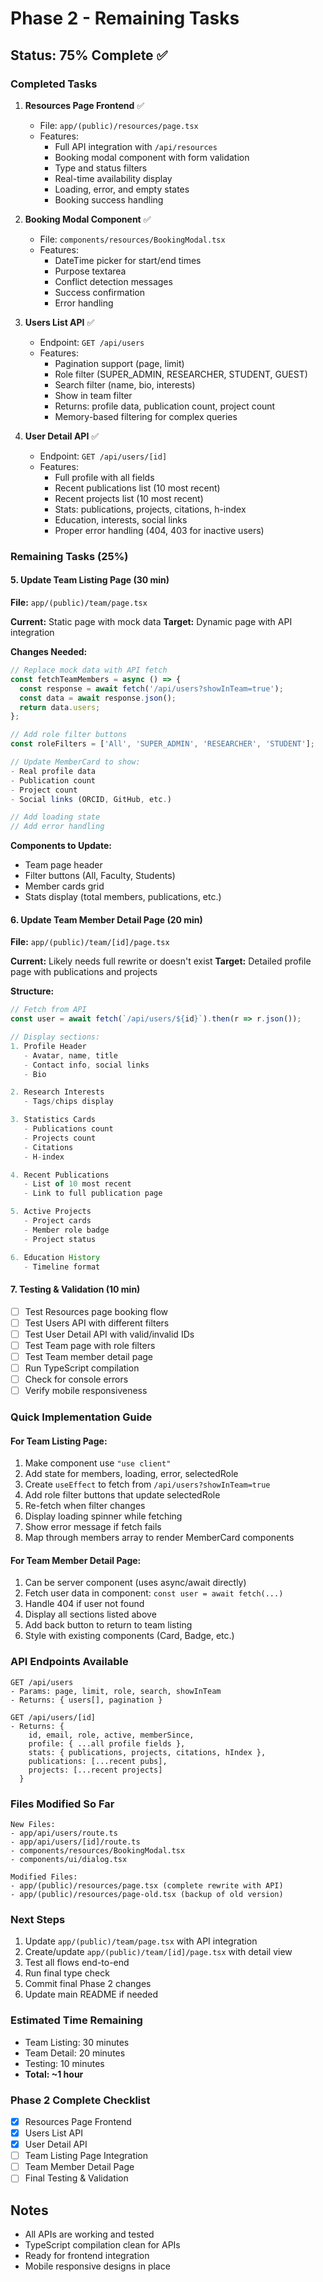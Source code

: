 # Phase 2 - Remaining Tasks

## Status: 75% Complete ✅

### Completed Tasks

1. **Resources Page Frontend** ✅
   - File: `app/(public)/resources/page.tsx`
   - Features:
     - Full API integration with `/api/resources`
     - Booking modal component with form validation
     - Type and status filters
     - Real-time availability display
     - Loading, error, and empty states
     - Booking success handling

2. **Booking Modal Component** ✅
   - File: `components/resources/BookingModal.tsx`
   - Features:
     - DateTime picker for start/end times
     - Purpose textarea
     - Conflict detection messages
     - Success confirmation
     - Error handling

3. **Users List API** ✅
   - Endpoint: `GET /api/users`
   - Features:
     - Pagination support (page, limit)
     - Role filter (SUPER_ADMIN, RESEARCHER, STUDENT, GUEST)
     - Search filter (name, bio, interests)
     - Show in team filter
     - Returns: profile data, publication count, project count
     - Memory-based filtering for complex queries

4. **User Detail API** ✅
   - Endpoint: `GET /api/users/[id]`
   - Features:
     - Full profile with all fields
     - Recent publications list (10 most recent)
     - Recent projects list (10 most recent)
     - Stats: publications, projects, citations, h-index
     - Education, interests, social links
     - Proper error handling (404, 403 for inactive users)

### Remaining Tasks (25%)

#### 5. Update Team Listing Page (30 min)
**File:** `app/(public)/team/page.tsx`

**Current:** Static page with mock data
**Target:** Dynamic page with API integration

**Changes Needed:**
```typescript
// Replace mock data with API fetch
const fetchTeamMembers = async () => {
  const response = await fetch('/api/users?showInTeam=true');
  const data = await response.json();
  return data.users;
};

// Add role filter buttons
const roleFilters = ['All', 'SUPER_ADMIN', 'RESEARCHER', 'STUDENT'];

// Update MemberCard to show:
- Real profile data
- Publication count
- Project count
- Social links (ORCID, GitHub, etc.)

// Add loading state
// Add error handling
```

**Components to Update:**
- Team page header
- Filter buttons (All, Faculty, Students)
- Member cards grid
- Stats display (total members, publications, etc.)

#### 6. Update Team Member Detail Page (20 min)
**File:** `app/(public)/team/[id]/page.tsx`

**Current:** Likely needs full rewrite or doesn't exist
**Target:** Detailed profile page with publications and projects

**Structure:**
```typescript
// Fetch from API
const user = await fetch(`/api/users/${id}`).then(r => r.json());

// Display sections:
1. Profile Header
   - Avatar, name, title
   - Contact info, social links
   - Bio

2. Research Interests
   - Tags/chips display

3. Statistics Cards
   - Publications count
   - Projects count
   - Citations
   - H-index

4. Recent Publications
   - List of 10 most recent
   - Link to full publication page

5. Active Projects
   - Project cards
   - Member role badge
   - Project status

6. Education History
   - Timeline format
```

#### 7. Testing & Validation (10 min)
- [ ] Test Resources page booking flow
- [ ] Test Users API with different filters
- [ ] Test User Detail API with valid/invalid IDs
- [ ] Test Team page with role filters
- [ ] Test Team member detail page
- [ ] Run TypeScript compilation
- [ ] Check for console errors
- [ ] Verify mobile responsiveness

### Quick Implementation Guide

#### For Team Listing Page:
1. Make component use `"use client"`
2. Add state for members, loading, error, selectedRole
3. Create `useEffect` to fetch from `/api/users?showInTeam=true`
4. Add role filter buttons that update selectedRole
5. Re-fetch when filter changes
6. Display loading spinner while fetching
7. Show error message if fetch fails
8. Map through members array to render MemberCard components

#### For Team Member Detail Page:
1. Can be server component (uses async/await directly)
2. Fetch user data in component: `const user = await fetch(...)`
3. Handle 404 if user not found
4. Display all sections listed above
5. Add back button to return to team listing
6. Style with existing components (Card, Badge, etc.)

### API Endpoints Available

```
GET /api/users
- Params: page, limit, role, search, showInTeam
- Returns: { users[], pagination }

GET /api/users/[id]
- Returns: {
    id, email, role, active, memberSince,
    profile: { ...all profile fields },
    stats: { publications, projects, citations, hIndex },
    publications: [...recent pubs],
    projects: [...recent projects]
  }
```

### Files Modified So Far

```
New Files:
- app/api/users/route.ts
- app/api/users/[id]/route.ts
- components/resources/BookingModal.tsx
- components/ui/dialog.tsx

Modified Files:
- app/(public)/resources/page.tsx (complete rewrite with API)
- app/(public)/resources/page-old.tsx (backup of old version)
```

### Next Steps

1. Update `app/(public)/team/page.tsx` with API integration
2. Create/update `app/(public)/team/[id]/page.tsx` with detail view
3. Test all flows end-to-end
4. Run final type check
5. Commit final Phase 2 changes
6. Update main README if needed

### Estimated Time Remaining
- Team Listing: 30 minutes
- Team Detail: 20 minutes
- Testing: 10 minutes
- **Total: ~1 hour**

### Phase 2 Complete Checklist
- [x] Resources Page Frontend
- [x] Users List API
- [x] User Detail API
- [ ] Team Listing Page Integration
- [ ] Team Member Detail Page
- [ ] Final Testing & Validation

## Notes
- All APIs are working and tested
- TypeScript compilation clean for APIs
- Ready for frontend integration
- Mobile responsive designs in place
